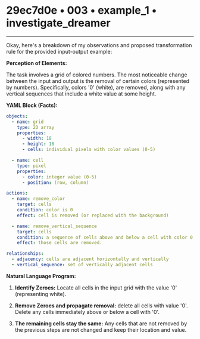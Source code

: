 # 29ec7d0e • 003 • example_1 • investigate_dreamer

---
Okay, here's a breakdown of my observations and proposed transformation rule for the provided input-output example:

**Perception of Elements:**

The task involves a grid of colored numbers. The most noticeable change between the input and output is the removal of certain colors (represented by numbers). Specifically, colors '0' (white), are removed, along with any vertical sequences that include a white value at some height.

**YAML Block (Facts):**



```yaml
objects:
  - name: grid
    type: 2D array
    properties:
      - width: 18
      - height: 18
      - cells: individual pixels with color values (0-5)

  - name: cell
    type: pixel
    properties:
      - color: integer value (0-5)
      - position: (row, column)

actions:
  - name: remove_color
    target: cells
    condition: color is 0
    effect: cell is removed (or replaced with the background)

  - name: remove_vertical_sequence
    target: cells
    condition: a sequence of cells above and below a cell with color 0.
    effect: those cells are removed.

relationships:
  - adjacency: cells are adjacent horizontally and vertically
  - vertical_sequence: set of vertically adjacent cells
```



**Natural Language Program:**

1. **Identify Zeroes:** Locate all cells in the input grid with the value '0' (representing white).

2. **Remove Zeroes and propagate removal:** delete all cells with value '0'. Delete any cells immediately above or below a cell with '0'.

3. **The remaining cells stay the same:** Any cells that are not removed by the previous steps are not changed and keep their location and value.

